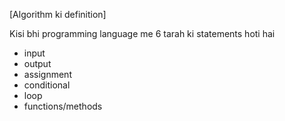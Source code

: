 [Algorithm ki definition]

Kisi bhi programming language me 6 tarah ki statements hoti hai 
- input
- output
- assignment
- conditional
- loop
- functions/methods
